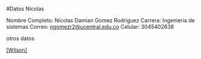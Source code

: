 #Datos Nicolas



Nombre Completo: Nicolas Damian Gomez Rodriguez
Carrera: Ingenieria de sistemas
Correo: ngomezr2@ucentral.edu.co
Celular: 3045402638

otros datos

[[Wilson]](https://github.com/NicolasGomezUCE/pullRequestTest/blob/main/ReadMe_WSP.md)

